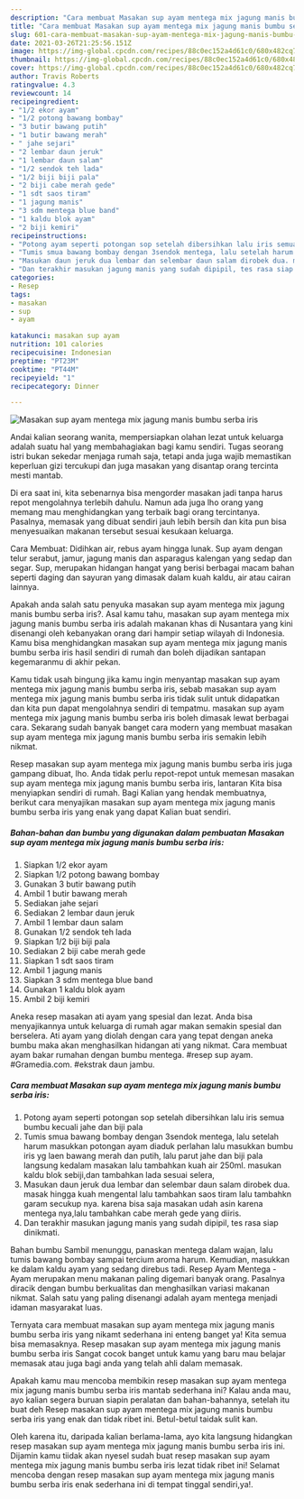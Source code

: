```yaml
---
description: "Cara membuat Masakan sup ayam mentega mix jagung manis bumbu serba iris yang nikmat Untuk Jualan"
title: "Cara membuat Masakan sup ayam mentega mix jagung manis bumbu serba iris yang nikmat Untuk Jualan"
slug: 601-cara-membuat-masakan-sup-ayam-mentega-mix-jagung-manis-bumbu-serba-iris-yang-nikmat-untuk-jualan
date: 2021-03-26T21:25:56.151Z
image: https://img-global.cpcdn.com/recipes/88c0ec152a4d61c0/680x482cq70/masakan-sup-ayam-mentega-mix-jagung-manis-bumbu-serba-iris-foto-resep-utama.jpg
thumbnail: https://img-global.cpcdn.com/recipes/88c0ec152a4d61c0/680x482cq70/masakan-sup-ayam-mentega-mix-jagung-manis-bumbu-serba-iris-foto-resep-utama.jpg
cover: https://img-global.cpcdn.com/recipes/88c0ec152a4d61c0/680x482cq70/masakan-sup-ayam-mentega-mix-jagung-manis-bumbu-serba-iris-foto-resep-utama.jpg
author: Travis Roberts
ratingvalue: 4.3
reviewcount: 14
recipeingredient:
- "1/2 ekor ayam"
- "1/2 potong bawang bombay"
- "3 butir bawang putih"
- "1 butir bawang merah"
- " jahe sejari"
- "2 lembar daun jeruk"
- "1 lembar daun salam"
- "1/2 sendok teh lada"
- "1/2 biji biji pala"
- "2 biji cabe merah gede"
- "1 sdt saos tiram"
- "1 jagung manis"
- "3 sdm mentega blue band"
- "1 kaldu blok ayam"
- "2 biji kemiri"
recipeinstructions:
- "Potong ayam seperti potongan sop setelah dibersihkan lalu iris semua bumbu kecuali jahe dan biji pala"
- "Tumis smua bawang bombay dengan 3sendok mentega, lalu setelah harum masukkan potongan ayam diaduk perlahan lalu masukkan bumbu iris yg laen bawang merah dan putih, lalu parut jahe dan biji pala langsung kedalam masakan lalu tambahkan kuah air 250ml. masukan kaldu blok sebiji,dan tambahkan lada sesuai selera,"
- "Masukan daun jeruk dua lembar dan selembar daun salam dirobek dua. masak hingga kuah mengental lalu tambahkan saos tiram lalu tambahkn garam secukup nya. karena bisa saja masakan udah asin karena mentega nya,lalu tambahkan cabe merah gede yang diiris."
- "Dan terakhir masukan jagung manis yang sudah dipipil, tes rasa siap dinikmati."
categories:
- Resep
tags:
- masakan
- sup
- ayam

katakunci: masakan sup ayam 
nutrition: 101 calories
recipecuisine: Indonesian
preptime: "PT23M"
cooktime: "PT44M"
recipeyield: "1"
recipecategory: Dinner

---
```



![Masakan sup ayam mentega mix jagung manis bumbu serba iris](https://img-global.cpcdn.com/recipes/88c0ec152a4d61c0/680x482cq70/masakan-sup-ayam-mentega-mix-jagung-manis-bumbu-serba-iris-foto-resep-utama.jpg)

Andai kalian seorang wanita, mempersiapkan olahan lezat untuk keluarga adalah suatu hal yang membahagiakan bagi kamu sendiri. Tugas seorang istri bukan sekedar menjaga rumah saja, tetapi anda juga wajib memastikan keperluan gizi tercukupi dan juga masakan yang disantap orang tercinta mesti mantab.

Di era  saat ini, kita sebenarnya bisa mengorder masakan jadi tanpa harus repot mengolahnya terlebih dahulu. Namun ada juga lho orang yang memang mau menghidangkan yang terbaik bagi orang tercintanya. Pasalnya, memasak yang dibuat sendiri jauh lebih bersih dan kita pun bisa menyesuaikan makanan tersebut sesuai kesukaan keluarga. 

Cara Membuat: Didihkan air, rebus ayam hingga lunak. Sup ayam dengan telur serabut, jamur, jagung manis dan asparagus kalengan yang sedap dan segar. Sup, merupakan hidangan hangat yang berisi berbagai macam bahan seperti daging dan sayuran yang dimasak dalam kuah kaldu, air atau cairan lainnya.

Apakah anda salah satu penyuka masakan sup ayam mentega mix jagung manis bumbu serba iris?. Asal kamu tahu, masakan sup ayam mentega mix jagung manis bumbu serba iris adalah makanan khas di Nusantara yang kini disenangi oleh kebanyakan orang dari hampir setiap wilayah di Indonesia. Kamu bisa menghidangkan masakan sup ayam mentega mix jagung manis bumbu serba iris hasil sendiri di rumah dan boleh dijadikan santapan kegemaranmu di akhir pekan.

Kamu tidak usah bingung jika kamu ingin menyantap masakan sup ayam mentega mix jagung manis bumbu serba iris, sebab masakan sup ayam mentega mix jagung manis bumbu serba iris tidak sulit untuk didapatkan dan kita pun dapat mengolahnya sendiri di tempatmu. masakan sup ayam mentega mix jagung manis bumbu serba iris boleh dimasak lewat berbagai cara. Sekarang sudah banyak banget cara modern yang membuat masakan sup ayam mentega mix jagung manis bumbu serba iris semakin lebih nikmat.

Resep masakan sup ayam mentega mix jagung manis bumbu serba iris juga gampang dibuat, lho. Anda tidak perlu repot-repot untuk memesan masakan sup ayam mentega mix jagung manis bumbu serba iris, lantaran Kita bisa menyiapkan sendiri di rumah. Bagi Kalian yang hendak membuatnya, berikut cara menyajikan masakan sup ayam mentega mix jagung manis bumbu serba iris yang enak yang dapat Kalian buat sendiri.

<!--inarticleads1-->

##### Bahan-bahan dan bumbu yang digunakan dalam pembuatan Masakan sup ayam mentega mix jagung manis bumbu serba iris:

1. Siapkan 1/2 ekor ayam
1. Siapkan 1/2 potong bawang bombay
1. Gunakan 3 butir bawang putih
1. Ambil 1 butir bawang merah
1. Sediakan  jahe sejari
1. Sediakan 2 lembar daun jeruk
1. Ambil 1 lembar daun salam
1. Gunakan 1/2 sendok teh lada
1. Siapkan 1/2 biji biji pala
1. Sediakan 2 biji cabe merah gede
1. Siapkan 1 sdt saos tiram
1. Ambil 1 jagung manis
1. Siapkan 3 sdm mentega blue band
1. Gunakan 1 kaldu blok ayam
1. Ambil 2 biji kemiri


Aneka resep masakan ati ayam yang spesial dan lezat. Anda bisa menyajikannya untuk keluarga di rumah agar makan semakin spesial dan berselera. Ati ayam yang diolah dengan cara yang tepat dengan aneka bumbu maka akan menghasilkan hidangan ati yang nikmat. Cara membuat ayam bakar rumahan dengan bumbu mentega. #resep sup ayam. #Gramedia.com. #ekstrak daun jambu. 

<!--inarticleads2-->

##### Cara membuat Masakan sup ayam mentega mix jagung manis bumbu serba iris:

1. Potong ayam seperti potongan sop setelah dibersihkan lalu iris semua bumbu kecuali jahe dan biji pala
1. Tumis smua bawang bombay dengan 3sendok mentega, lalu setelah harum masukkan potongan ayam diaduk perlahan lalu masukkan bumbu iris yg laen bawang merah dan putih, lalu parut jahe dan biji pala langsung kedalam masakan lalu tambahkan kuah air 250ml. masukan kaldu blok sebiji,dan tambahkan lada sesuai selera,
1. Masukan daun jeruk dua lembar dan selembar daun salam dirobek dua. masak hingga kuah mengental lalu tambahkan saos tiram lalu tambahkn garam secukup nya. karena bisa saja masakan udah asin karena mentega nya,lalu tambahkan cabe merah gede yang diiris.
1. Dan terakhir masukan jagung manis yang sudah dipipil, tes rasa siap dinikmati.


Bahan bumbu Sambil menunggu, panaskan mentega dalam wajan, lalu tumis bawang bombay sampai tercium aroma harum. Kemudian, masukkan ke dalam kaldu ayam yang sedang direbus tadi. Resep Ayam Mentega - Ayam merupakan menu makanan paling digemari banyak orang. Pasalnya diracik dengan bumbu berkualitas dan menghasilkan variasi makanan nikmat. Salah satu yang paling disenangi adalah ayam mentega menjadi idaman masyarakat luas. 

Ternyata cara membuat masakan sup ayam mentega mix jagung manis bumbu serba iris yang nikamt sederhana ini enteng banget ya! Kita semua bisa memasaknya. Resep masakan sup ayam mentega mix jagung manis bumbu serba iris Sangat cocok banget untuk kamu yang baru mau belajar memasak atau juga bagi anda yang telah ahli dalam memasak.

Apakah kamu mau mencoba membikin resep masakan sup ayam mentega mix jagung manis bumbu serba iris mantab sederhana ini? Kalau anda mau, ayo kalian segera buruan siapin peralatan dan bahan-bahannya, setelah itu buat deh Resep masakan sup ayam mentega mix jagung manis bumbu serba iris yang enak dan tidak ribet ini. Betul-betul taidak sulit kan. 

Oleh karena itu, daripada kalian berlama-lama, ayo kita langsung hidangkan resep masakan sup ayam mentega mix jagung manis bumbu serba iris ini. Dijamin kamu tiidak akan nyesel sudah buat resep masakan sup ayam mentega mix jagung manis bumbu serba iris lezat tidak ribet ini! Selamat mencoba dengan resep masakan sup ayam mentega mix jagung manis bumbu serba iris enak sederhana ini di tempat tinggal sendiri,ya!.

